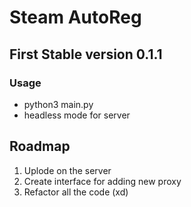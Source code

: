 # Steam AutoReg

## First Stable version 0.1.1
### Usage
- python3 main.py
- headless mode for server

## Roadmap
1. Uplode on the server
2. Create interface for adding new proxy
3. Refactor all the code (xd)